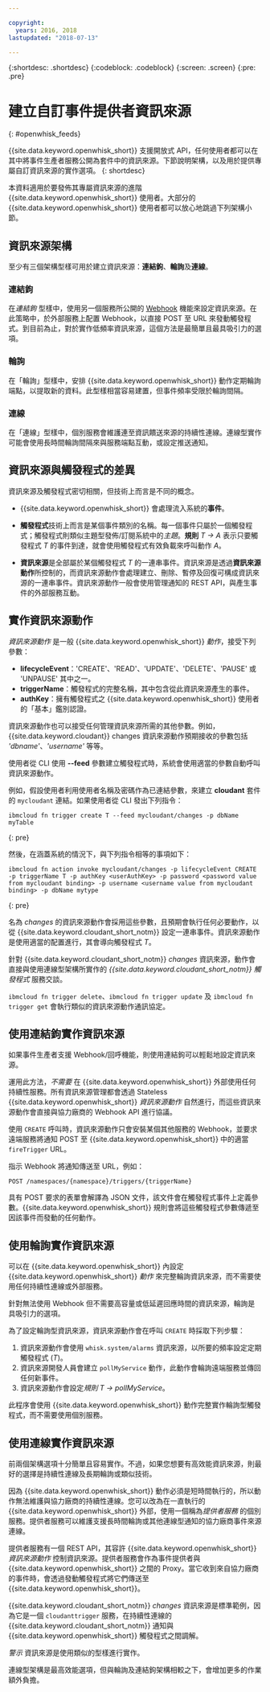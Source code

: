 ```yaml
---

copyright:
  years: 2016, 2018
lastupdated: "2018-07-13"

---
```


{:shortdesc: .shortdesc}
{:codeblock: .codeblock}
{:screen: .screen}
{:pre: .pre}

# 建立自訂事件提供者資訊來源
{: #openwhisk_feeds}

{{site.data.keyword.openwhisk_short}} 支援開放式 API，任何使用者都可以在其中將事件生產者服務公開為套件中的資訊來源。下節說明架構，以及用於提供專屬自訂資訊來源的實作選項。
{: shortdesc}

本資料適用於要發佈其專屬資訊來源的進階 {{site.data.keyword.openwhisk_short}} 使用者。大部分的 {{site.data.keyword.openwhisk_short}} 使用者都可以放心地跳過下列架構小節。

## 資訊來源架構

至少有三個架構型樣可用於建立資訊來源：**連結鉤**、**輪詢**及**連線**。

### 連結鉤
在*連結鉤* 型樣中，使用另一個服務所公開的 [Webhook](https://en.wikipedia.org/wiki/Webhook) 機能來設定資訊來源。在此策略中，於外部服務上配置 Webhook，以直接 POST 至 URL 來發動觸發程式。到目前為止，對於實作低頻率資訊來源，這個方法是最簡單且最具吸引力的選項。

<!-- The github feed is implemented using webhooks.  Put a link here when we have the open repo ready -->

### 輪詢
在「輪詢」型樣中，安排 {{site.data.keyword.openwhisk_short}} 動作定期輪詢端點，以提取新的資料。此型樣相當容易建置，但事件頻率受限於輪詢間隔。

### 連線
在「連線」型樣中，個別服務會維護連至資訊饋送來源的持續性連線。連線型實作可能會使用長時間輪詢間隔來與服務端點互動，或設定推送通知。

<!-- Our cloudant changes feed is connection based.  Put a link here to
an open repo -->

<!-- What is the foundation for the Message Hub feed? If it is "connections" then lets put a link here as well -->

## 資訊來源與觸發程式的差異

資訊來源及觸發程式密切相關，但技術上而言是不同的概念。   

- {{site.data.keyword.openwhisk_short}} 會處理流入系統的**事件**。

- **觸發程式**技術上而言是某個事件類別的名稱。每一個事件只屬於一個觸發程式；觸發程式則類似主題型發佈/訂閱系統中的*主題*。**規則** *T -> A* 表示只要觸發程式 *T* 的事件到達，就會使用觸發程式有效負載來呼叫動作 *A*。

- **資訊來源**是全部屬於某個觸發程式 *T* 的一連串事件。資訊來源是透過**資訊來源動作**所控制的，而資訊來源動作會處理建立、刪除、暫停及回復可構成資訊來源的一連串事件。資訊來源動作一般會使用管理通知的 REST API，與產生事件的外部服務互動。

##  實作資訊來源動作

*資訊來源動作* 是一般 {{site.data.keyword.openwhisk_short}} *動作*，接受下列參數：
* **lifecycleEvent**：'CREATE'、'READ'、'UPDATE'、'DELETE'、'PAUSE' 或 'UNPAUSE' 其中之一。
* **triggerName**：觸發程式的完整名稱，其中包含從此資訊來源產生的事件。
* **authKey**：擁有觸發程式之 {{site.data.keyword.openwhisk_short}} 使用者的「基本」鑑別認證。

資訊來源動作也可以接受任何管理資訊來源所需的其他參數。例如，{{site.data.keyword.cloudant}} changes 資訊來源動作預期接收的參數包括 *'dbname'*、*'username'* 等等。

使用者從 CLI 使用 **--feed** 參數建立觸發程式時，系統會使用適當的參數自動呼叫資訊來源動作。

例如，假設使用者利用使用者名稱及密碼作為已連結參數，來建立 **cloudant** 套件的 `mycloudant` 連結。如果使用者從 CLI 發出下列指令：
```
ibmcloud fn trigger create T --feed mycloudant/changes -p dbName myTable
```
{: pre}

然後，在涵蓋系統的情況下，與下列指令相等的事項如下：
```
ibmcloud fn action invoke mycloudant/changes -p lifecycleEvent CREATE -p triggerName T -p authKey <userAuthKey> -p password <password value from mycloudant binding> -p username <username value from mycloudant binding> -p dbName mytype
```
{: pre}

名為 *changes* 的資訊來源動作會採用這些參數，且預期會執行任何必要動作，以從 {{site.data.keyword.cloudant_short_notm}} 設定一連串事件。資訊來源動作是使用適當的配置進行，其會導向觸發程式 *T*。

針對 {{site.data.keyword.cloudant_short_notm}} *changes* 資訊來源，動作會直接與使用連線型架構所實作的 *{{site.data.keyword.cloudant_short_notm}} 觸發程式* 服務交談。

`ibmcloud fn trigger delete`、`ibmcloud fn trigger update` 及 `ibmcloud fn trigger get` 會執行類似的資訊來源動作通訊協定。

## 使用連結鉤實作資訊來源

如果事件生產者支援 Webhook/回呼機能，則使用連結鉤可以輕鬆地設定資訊來源。

運用此方法，_不需要_ 在 {{site.data.keyword.openwhisk_short}} 外部使用任何持續性服務。所有資訊來源管理都會透過 Stateless {{site.data.keyword.openwhisk_short}} *資訊來源動作* 自然進行，而這些資訊來源動作會直接與協力廠商的 Webhook API 進行協議。

使用 `CREATE` 呼叫時，資訊來源動作只會安裝某個其他服務的 Webhook，並要求遠端服務將通知 POST 至 {{site.data.keyword.openwhisk_short}} 中的適當 `fireTrigger` URL。

指示 Webhook 將通知傳送至 URL，例如：

`POST /namespaces/{namespace}/triggers/{triggerName}`

具有 POST 要求的表單會解譯為 JSON 文件，該文件會在觸發程式事件上定義參數。{{site.data.keyword.openwhisk_short}} 規則會將這些觸發程式參數傳遞至因該事件而發動的任何動作。

## 使用輪詢實作資訊來源

可以在 {{site.data.keyword.openwhisk_short}} 內設定 {{site.data.keyword.openwhisk_short}} *動作* 來完整輪詢資訊來源，而不需要使用任何持續性連線或外部服務。

針對無法使用 Webhook 但不需要高容量或低延遲回應時間的資訊來源，輪詢是具吸引力的選項。

為了設定輪詢型資訊來源，資訊來源動作會在呼叫 `CREATE` 時採取下列步驟：

1. 資訊來源動作會使用 `whisk.system/alarms` 資訊來源，以所要的頻率設定定期觸發程式 (*T*)。
2. 資訊來源開發人員會建立 `pollMyService` 動作，此動作會輪詢遠端服務並傳回任何新事件。
3. 資訊來源動作會設定*規則* *T -> pollMyService*。

此程序會使用 {{site.data.keyword.openwhisk_short}} 動作完整實作輪詢型觸發程式，而不需要使用個別服務。

## 使用連線實作資訊來源

前兩個架構選項十分簡單且容易實作。不過，如果您想要有高效能資訊來源，則最好的選擇是持續性連線及長期輪詢或類似技術。

因為 {{site.data.keyword.openwhisk_short}} 動作必須是短時間執行的，所以動作無法維護與協力廠商的持續性連線。您可以改為在一直執行的 {{site.data.keyword.openwhisk_short}} 外部，使用一個稱為*提供者服務* 的個別服務。提供者服務可以維護支援長時間輪詢或其他連線型通知的協力廠商事件來源連線。

提供者服務有一個 REST API，其容許 {{site.data.keyword.openwhisk_short}} *資訊來源動作* 控制資訊來源。提供者服務會作為事件提供者與 {{site.data.keyword.openwhisk_short}} 之間的 Proxy。當它收到來自協力廠商的事件時，會透過發動觸發程式將它們傳送至 {{site.data.keyword.openwhisk_short}}。

{{site.data.keyword.cloudant_short_notm}} *changes* 資訊來源是標準範例，因為它是一個 `cloudanttrigger` 服務，在持續性連線的 {{site.data.keyword.cloudant_short_notm}} 通知與 {{site.data.keyword.openwhisk_short}} 觸發程式之間調解。
<!-- TODO: add a reference to the open source implementation -->

*警示* 資訊來源是使用類似的型樣進行實作。

連線型架構是最高效能選項，但與輪詢及連結鉤架構相較之下，會增加更多的作業額外負擔。
